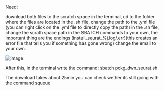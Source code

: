 Need:

download both files to the scratch space
in the terminal, cd to the folder where the files are located
in the .sh file, change the path to the .yml file (you can right click on the .yml file to directly copy the path)
 in the .sh file, change the scrath space path in the SBATCH commands to your own, the important thing are the endings (install_seurat_%j.log/.err)(this creates an error file that tells you if something has gone wrong)
 change the email to your own.
                                            
  ![image](https://github.com/user-attachments/assets/f0821983-b1f3-41c4-b876-5a494b603fae)
                                          
                                            
After this, in the terminal write the command: sbatch pckg_dwn_seurat.sh

The download takes about 25min
you can check wether its still going with the command squeue                                                                                                        

